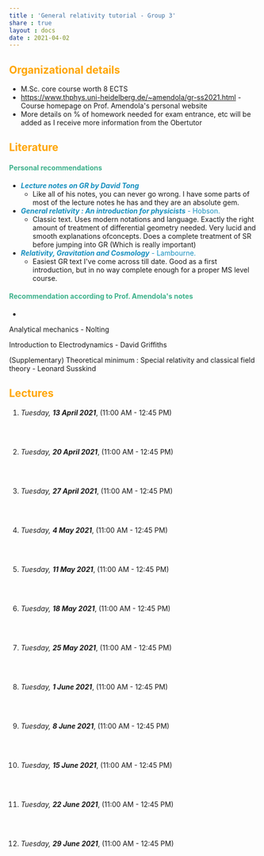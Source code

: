 ```yaml
---
title : 'General relativity tutorial - Group 3'
share : true
layout : docs
date : 2021-04-02
---
```


## <span style="color:orange"> **Organizational details** </span>

- M.Sc. core course worth 8 ECTS
- https://www.thphys.uni-heidelberg.de/~amendola/gr-ss2021.html - Course homepage on Prof. Amendola's personal website
- More details on % of homework needed for exam entrance,  etc will be added as I receive more information from the Obertutor

## <span style="color:orange"> **Literature** </span>

#### <span style="color:#3db18b"> Personal recommendations </span>
- <span style = "color:#158FBF"> ***Lecture notes on GR by David Tong*** </span>
  - Like all of his notes, you can never go wrong. I have some parts of most of the lecture notes he has and they are an absolute gem. 
- <span style = "color:#158FBF">***General relativity : An introduction for physicists*** - Hobson. </span>
  - Classic text. Uses modern notations and language. Exactly the right amount of treatment of differential geometry needed. Very lucid and smooth explanations ofconcepts. Does a complete treatment of SR before jumping into GR (Which is really important)
- <span style = "color:#158FBF">***Relativity, Gravitation and Cosmology*** - Lambourne. </span>
  - Easiest GR text I've come across till date. Good as a first introduction, but in no way complete enough for a proper MS level course.

#### <span style="color:#3db18b"> Recommendation according to Prof. Amendola's notes </span>

-

Analytical mechanics - Nolting

Introduction to Electrodynamics - David Griffiths

(Supplementary) Theoretical minimum : Special relativity and classical field theory - Leonard Susskind

## <span style="color:orange"> **Lectures** </span>

1. *Tuesday, **13 April 2021***, (11:00 AM - 12:45 PM)

   <br> <br>

2. *Tuesday, **20 April 2021***,  (11:00 AM - 12:45 PM)<br>

   <br> <br>

3. *Tuesday, **27 April 2021***, (11:00 AM - 12:45 PM)<br>

   <br> <br>

4. *Tuesday, **4 May 2021***, (11:00 AM - 12:45 PM) <br>

   <br><br>

5. *Tuesday, **11 May 2021***, (11:00 AM - 12:45 PM)

    <br><br>

6. *Tuesday, **18 May 2021***, (11:00 AM - 12:45 PM)

    <br><br>

7. *Tuesday, **25 May 2021***, (11:00 AM - 12:45 PM)  

    <br><br>

8. *Tuesday, **1 June 2021***, (11:00 AM - 12:45 PM)

    <br><br>

9. *Tuesday, **8 June 2021***, (11:00 AM - 12:45 PM)

    <br><br>

10. *Tuesday, **15 June 2021***, (11:00 AM - 12:45 PM)

     <br><br>

11. *Tuesday, **22 June 2021***, (11:00 AM - 12:45 PM)

     <br><br>

12. *Tuesday, **29 June 2021***, (11:00 AM - 12:45 PM)

     <br><br>
